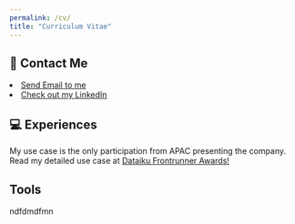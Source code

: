 ```yaml
---
permalink: /cv/
title: "Curriculum Vitae"
---
```

<!-- <p> <img src="https://sulaihasubi.github.io/assets/images/dp-600x600.png" width="250" class="align-center"> </p> -->

📧 Contact Me
---
 <li><a href="mailto:ssulaihasubi@gmail.com">Send Email to me</a></li>

 <li><a href="https://www.linkedin.com/in/sulaihasubi/">Check out my LinkedIn</a></li>


💻 Experiences
---
My use case is the only participation from APAC presenting the company.
Read my detailed use case at <a href="https://community.dataiku.com/t5/Dataiku-Frontrunner-Awards/RiseHill-Data-Analysis-Using-AI-to-combat-the-Rise-in-Corporate/ta-p/18184">Dataiku Frontrunner Awards!</a>



Tools
---

ndfdmdfmn
